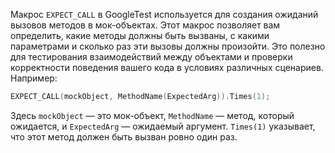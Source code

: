 Макрос `EXPECT_CALL` в GoogleTest используется для создания ожиданий вызовов методов в мок-объектах. Этот макрос позволяет вам определить, какие методы должны быть вызваны, с какими параметрами и сколько раз эти вызовы должны произойти. Это полезно для тестирования взаимодействий между объектами и проверки корректности поведения вашего кода в условиях различных сценариев. Например:

```cpp
EXPECT_CALL(mockObject, MethodName(ExpectedArg)).Times(1);
```

Здесь `mockObject` — это мок-объект, `MethodName` — метод, который ожидается, и `ExpectedArg` — ожидаемый аргумент. `Times(1)` указывает, что этот метод должен быть вызван ровно один раз.
